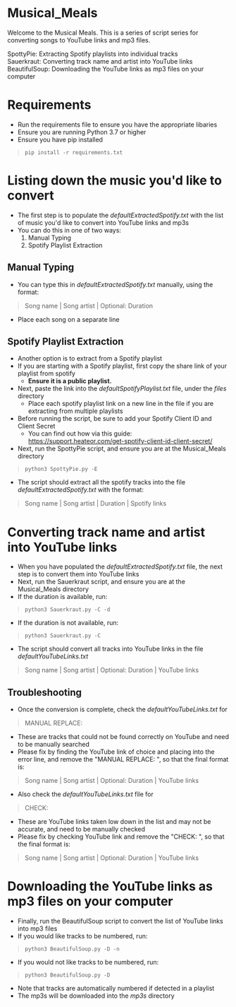 # Musical_Meals

Welcome to the Musical Meals. This is a series of script series for converting songs to YouTube links and mp3 files.

SpottyPie: Extracting Spotify playlists into individual tracks <br>
Sauerkraut: Converting track name and artist into YouTube links <br>
BeautifulSoup: Downloading the YouTube links as mp3 files on your computer <br>

# Requirements
- Run the requirements file to ensure you have the appropriate libaries 
- Ensure you are running Python 3.7 or higher 
- Ensure you have pip installed
>`pip install -r requirements.txt`

# Listing down the music you'd like to convert

- The first step is to populate the _defaultExtractedSpotify.txt_ with the list of music you'd like to convert into YouTube links and mp3s
- You can do this in one of two ways:
    1. Manual Typing 
    2. Spotify Playlist Extraction 

## Manual Typing
- You can type this in _defaultExtractedSpotify.txt_ manually, using the format: <br>
>Song name | Song artist | Optional: Duration 
- Place each song on a separate line

## Spotify Playlist Extraction
- Another option is to extract from a Spotify playlist
- If you are starting with a Spotify playlist, first copy the share link of your playlist from spotify
    - **Ensure it is a public playlist.**
- Next, paste the link into the _defaultSpotifyPlaylist.txt_ file, under the _files_ directory
    - Place each spotify playlist link on a new line in the file if you are extracting from multiple playlists
- Before running the script, be sure to add your Spotify Client ID and Client Secret
    - You can find out how via this guide: https://support.heateor.com/get-spotify-client-id-client-secret/
- Next, run the SpottyPie script, and ensure you are at the Musical_Meals directory 
>`python3 SpottyPie.py -E`
- The script should extract all the spotify tracks into the file _defaultExtractedSpotify.txt_ with the format: <br>
>Song name | Song artist | Duration | Spotify links

# Converting track name and artist into YouTube links

- When you have populated the _defaultExtractedSpotify.txt_ file, the next step is to convert them into YouTube links
- Next, run the Sauerkraut script, and ensure you are at the Musical_Meals directory
- If the duration is available, run: <br>
>`python3 Sauerkraut.py -C -d` <br>
- If the duration is not available, run: <br>
>`python3 Sauerkraut.py -C` <br>
- The script should convert all tracks into YouTube links in the file _defaultYouTubeLinks.txt_
>Song name | Song artist | Optional: Duration | YouTube links

## Troubleshooting
- Once the conversion is complete, check the _defaultYouTubeLinks.txt_ for <br>
> MANUAL REPLACE: <br>
- These are tracks that could not be found correctly on YouTube and need to be manually searched
- Please fix by finding the YouTube link of choice and placing into the error line, and remove the "MANUAL REPLACE: ", so that the final format is:
>Song name | Song artist | Optional: Duration | YouTube links
- Also check the _defaultYouTubeLinks.txt_ file for <br>
> CHECK: <br>
- These are YouTube links taken low down in the list and may not be accurate, and need to be manually checked
- Please fix by checking YouTube link and remove the "CHECK: ", so that the final format is:
>Song name | Song artist | Optional: Duration | YouTube links

# Downloading the YouTube links as mp3 files on your computer 

- Finally, run the BeautifulSoup script to convert the list of YouTube links into mp3 files
- If you would like tracks to be numbered, run: <br>
>`python3 BeautifulSoup.py -D -n` <br>
- If you would not like tracks to be numbered, run: <br>
>`python3 BeautifulSoup.py -D` <br>
- Note that tracks are automatically numbered if detected in a playlist
- The mp3s will be downloaded into the _mp3s_ directory
